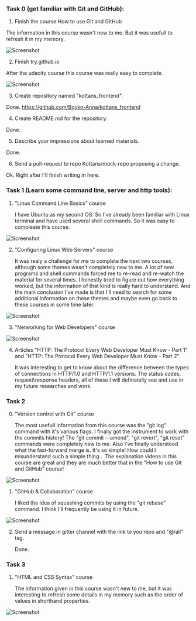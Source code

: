 ### **Task 0 (get familiar with Git and GitHub):**

1. Finish the course How to use Git and GitHub

The information in this course wasn't new to me. But it was usefull to refresh it in my memory.

![Screenshot](task_0/udacity_git.png)

2. Finish try.github.io

After the udacity course this course was really easy to complete. 

![Screenshot](task_0/codeschool_git.png)

3. Create repository named "kottans_frontend".

Done. https://github.com/Boyko-Anna/kottans_frontend

4. Create README.md for the repository.

Done.

5. Describe your impressions about learned materials.

Done.

6. Send a pull-request to repo Kottans/mock-repo proposing a change.

Ok. Right after I'll finish writing in here.


### **Task 1 (Learn some command line, server and http tools):**

1. "Linux Command Line Basics" course

	I have Ubuntu as my second OS. So I've already been familiar with Linux terminal and have used several shell commands. So it was easy to compleate this course.

![Screenshot](task_1/Linux_Command_Line_Basics.png)


2. "Configuring Linux Web Servers" course

	It was realy a challenge for me to complete the next two courses, although some themes wasn't completely new to me. A lot of new programs and shell commands forced me to re-read and re-watch the material for several times. I honestly tried to figure out how everything worked, but the information of that kind is really hard to understand. And the main conclusion I've made is that I'll need to search for some additional information on these themes and maybe even go back to these courses in some time later.

![Screenshot](task_1/Configuring_Linux_Web_Servers.png)

3. "Networking for Web Developers" course

![Screenshot](task_1/Networking_For_Web-Developers.png)

4. Articles "HTTP: The Protocol Every Web Developer Must Know - Part 1" and "HTTP: The Protocol Every Web Developer Must Know - Part 2".

	It was interesting to get to know about the difference between the types of connections in HTTP/1.0 and HTTP/1.1 versions. 
	The status codes, request\response headers, all of these I will definatelly see and use in my future researches and work.


### **Task 2**

0. "Version control with Git" course	

	The most usefull information from this course was the "git log" command with it's various flags. I finally got the instrument to work with the commits history!
	The "git commit --amend", "git revert", "git reset" commands were completely new to me.
	Also I've finally understood what the fast-forward merge is. It's so simple! How could I misunderstand such a simple thing... The explanation videos in this course are great and they are much better that in the "How to use Git and GitHub" course!

![Screenshot](task_2/Version_Control_With_Git.png)

1. "GitHub & Collaboration" course

	I liked the idea of squashing commits by using the "git rebase" command. I think I'll frequently be using it in future.

![Screenshot](task_2/Github_and_Collaboration.png)

2. Send a message in gitter channel with the link to you repo and "@/all" tag.

	Done.

### **Task 3**

1. "HTML and CSS Syntax" course

	The information given in this course wasn't new to me, but it was interesting to refresh some details in my memory such as the order of values in shorthand properties.

![Screenshot](task_3/HTML_and_CSS_Syntax.png)